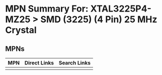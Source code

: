 



# MPN Summary For: XTAL3225P4-MZ25 > SMD (3225) (4 Pin) 25 MHz Crystal

## MPNs
  

|MPN|Direct Links|Search Links|
| :--- | :--- | :--- |
||||
